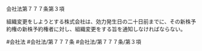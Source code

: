 会社法第７７７条第３項

組織変更をしようとする株式会社は、効力発生日の二十日前までに、その新株予約権の新株予約権者に対し、組織変更をする旨を通知しなければならない。

#会社法
#会社法/第７７７条
#会社法/第７７７条/第３項
